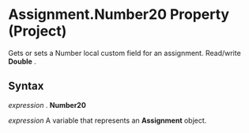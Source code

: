 
# Assignment.Number20 Property (Project)

Gets or sets a Number local custom field for an assignment. Read/write  **Double** .


## Syntax

 _expression_ . **Number20**

 _expression_ A variable that represents an **Assignment** object.

